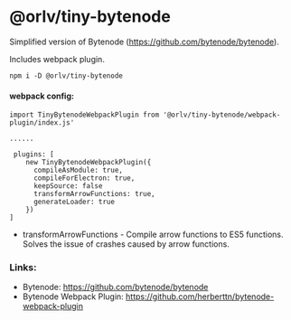 # @orlv/tiny-bytenode

Simplified version of Bytenode (https://github.com/bytenode/bytenode).

Includes webpack plugin.

```
npm i -D @orlv/tiny-bytenode
```

#### webpack config:

```
import TinyBytenodeWebpackPlugin from '@orlv/tiny-bytenode/webpack-plugin/index.js'

......

 plugins: [
    new TinyBytenodeWebpackPlugin({
      compileAsModule: true,
      compileForElectron: true,
      keepSource: false
      transformArrowFunctions: true,
      generateLoader: true
    })
]
```

- transformArrowFunctions - Compile arrow functions to ES5 functions. Solves the issue of crashes caused by arrow functions.

### Links:

- Bytenode: https://github.com/bytenode/bytenode
- Bytenode Webpack Plugin: https://github.com/herberttn/bytenode-webpack-plugin
